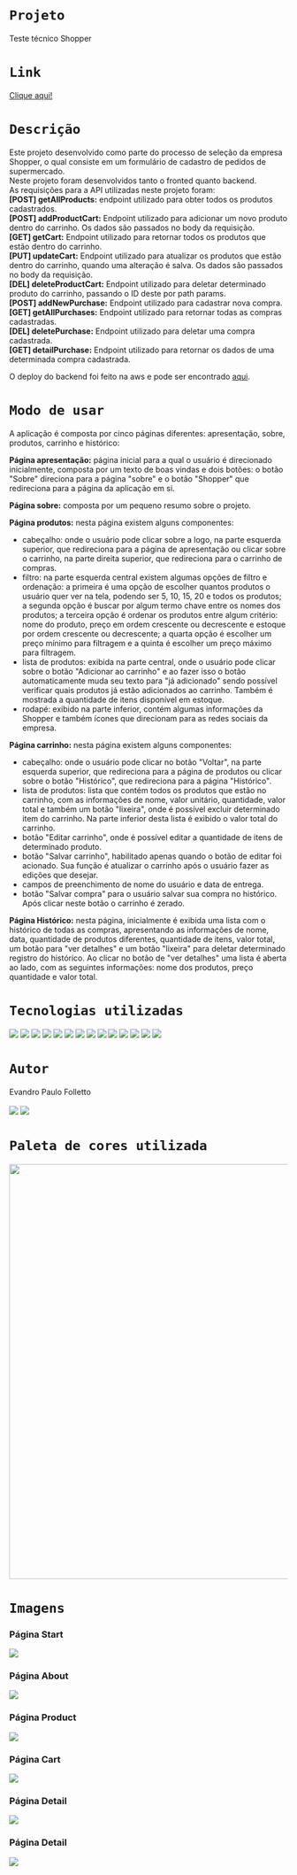 # `Projeto`
Teste técnico Shopper

# `Link`
[Clique aqui!](http://ec2-54-84-62-138.compute-1.amazonaws.com:3000)

# `Descrição`
Este projeto desenvolvido como parte do processo de seleção da empresa Shopper, o qual consiste em um formulário de cadastro de pedidos de supermercado. </br>
Neste projeto foram desenvolvidos tanto o fronted quanto backend. </br>
As requisições para a API utilizadas neste projeto foram: </br>
**[POST] getAllProducts:** endpoint utilizado para obter todos os produtos cadastrados. </br>
**[POST] addProductCart:** Endpoint utilizado para adicionar um novo produto dentro do carrinho. Os dados são passados no body da requisição. </br>
**[GET] getCart:** Endpoint utilizado para retornar todos os produtos que estão dentro do carrinho. </br>
**[PUT] updateCart:** Endpoint utilizado para atualizar os produtos que estão dentro do carrinho, quando uma alteração é salva. Os dados são passados no body da requisição. </br>
**[DEL] deleteProductCart:** Endpoint utilizado para deletar determinado produto do carrinho, passando o ID deste por path params. </br>
**[POST] addNewPurchase:** Endpoint utilizado para cadastrar nova compra. </br>
**[GET] getAllPurchases:** Endpoint utilizado para retornar todas as compras cadastradas. </br>
**[DEL] deletePurchase:** Endpoint utilizado para deletar uma compra cadastrada. </br>
**[GET] detailPurchase:** Endpoint utilizado para retornar os dados de uma determinada compra cadastrada. </br>

O deploy do backend foi feito na aws e pode ser encontrado [aqui](http://ec2-54-84-62-138.compute-1.amazonaws.com:3003). </br>

# `Modo de usar`
A aplicação é composta por cinco páginas diferentes: apresentação, sobre, produtos, carrinho e histórico:

**Página apresentação:** página inicial para a qual o usuário é direcionado inicialmente, composta por um texto de boas vindas e dois botões: o botão "Sobre" direciona para a página "sobre" e o botão "Shopper" que redireciona para a página da aplicação em si.

**Página sobre:** composta por um pequeno resumo sobre o projeto.

**Página produtos:** nesta página existem alguns componentes:
- cabeçalho: onde o usuário pode clicar sobre a logo, na parte esquerda superior, que redireciona para a página de apresentação ou clicar sobre o carrinho, na parte direita superior, que redireciona para o carrinho de compras.
- filtro: na parte esquerda central existem algumas opções de filtro e ordenação: a primeira é uma opção de escolher quantos produtos o usuário quer ver na tela, podendo ser 5, 10, 15, 20 e todos os produtos; a segunda opção é buscar por algum termo chave entre os nomes dos produtos; a terceira opção é ordenar os produtos entre algum critério: nome do produto, preço em ordem crescente ou decrescente e estoque por ordem crescente ou decrescente; a quarta opção é escolher um preço mínimo para filtragem e a quinta é escolher um preço máximo para filtragem. </br>
- lista de produtos: exibida na parte central, onde o usuário pode clicar sobre o botão "Adicionar ao carrinho" e ao fazer isso o botão automaticamente muda seu texto para "já adicionado" sendo possível verificar quais produtos já estão adicionados ao carrinho. Também é mostrada a quantidade de itens disponível em estoque. </br>
- rodapé: exibido na parte inferior, contém algumas informações da Shopper e também ícones que direcionam para as redes sociais da empresa.

**Página carrinho:** nesta página existem alguns componentes: </br>
- cabeçalho: onde o usuário pode clicar no botão "Voltar", na parte esquerda superior, que redireciona para a página de produtos ou clicar sobre o botão "Histórico", que redireciona para a página "Histórico". </br>
- lista de produtos: lista que contém todos os produtos que estão no carrinho, com as informações de nome, valor unitário, quantidade, valor total e também um botão "lixeira", onde é possível excluir determinado item do carrinho. Na parte inferior desta lista é exibido o valor total do carrinho. </br>
- botão "Editar carrinho", onde é possível editar a quantidade de itens de determinado produto. </br>
- botão "Salvar carrinho", habilitado apenas quando o botão de editar foi acionado. Sua função é atualizar o carrinho após o usuário fazer as edições que desejar. </br>
- campos de preenchimento de nome do usuário e data de entrega. </br>
- botão "Salvar compra" para o usuário salvar sua compra no histórico. Após clicar neste botão o carrinho é zerado.

**Página Histórico:** nesta página, inicialmente é exibida uma lista com o histórico de todas as compras, apresentando as informações de nome, data, quantidade de produtos diferentes, quantidade de itens, valor total, um botão para "ver detalhes" e um botão "lixeira" para deletar determinado registro do histórico. Ao clicar no botão de "ver detalhes" uma lista é aberta ao lado, com as seguintes informações: nome dos produtos, preço quantidade e valor total.

# `Tecnologias utilizadas`
<div>
<img src="https://img.shields.io/badge/Visual_Studio_Code-0078D4?style=for-the-badge&logo=visual%20studio%20code&logoColor=white">
<img src="https://img.shields.io/badge/HTML5-E34F26?style=for-the-badge&logo=html5&logoColor=white">
<img src="https://img.shields.io/badge/JavaScript-F7DF1E?style=for-the-badge&logo=javascript&logoColor=black">
<img src="https://img.shields.io/badge/TypeScript-007ACC?style=for-the-badge&logo=typescript&logoColor=white">
<img src="https://img.shields.io/badge/styled--components-DB7093?style=for-the-badge&logo=styled-components&logoColor=white">
<img src="https://img.shields.io/badge/React-20232A?style=for-the-badge&logo=react&logoColor=61DAFB">
<img src="https://img.shields.io/badge/React_Router-CA4245?style=for-the-badge&logo=react-router&logoColor=white">
<img src="https://img.shields.io/badge/Node.js-43853D?style=for-the-badge&logo=node.js&logoColor=white">
<img src="https://img.shields.io/badge/MySQL-00000F?style=for-the-badge&logo=mysql&logoColor=white">
<img src="https://img.shields.io/badge/Express.js-404D59?style=for-the-badge">
<img src="https://img.shields.io/badge/Jest-323330?style=for-the-badge&logo=Jest&logoColor=white">
<img src="https://img.shields.io/badge/GIT-E44C30?style=for-the-badge&logo=git&logoColor=white">
<img src="https://img.shields.io/badge/GitHub-100000?style=for-the-badge&logo=github&logoColor=white">
<img src="https://img.shields.io/badge/Markdown-000000?style=for-the-badge&logo=markdown&logoColor=white">
</div>

# `Autor`
Evandro Paulo Folletto </br>
</br>
<a href="https://www.linkedin.com/in/evandrofolletto/"><img src="https://img.shields.io/badge/LinkedIn-0077B5?style=for-the-badge&logo=linkedin&logoColor=white"></a> 
<a href="https://github.com/epfolletto"><img src="https://img.shields.io/badge/GitHub-100000?style=for-the-badge&logo=github&logoColor=white"></a> 
</br>

# `Paleta de cores utilizada`
<img width="750px" src="./frontend/src/assets/images/color-theme.jpg"/>

# `Imagens`

### Página Start
<img src="./frontend/src/assets/images/readme/start.png"/>

### Página About
<img src="./frontend/src/assets/images/readme/about.png"/>

### Página Product
<img src="./frontend/src/assets/images/readme/products.png"/>

### Página Cart
<img src="./frontend/src/assets/images/readme/cart.png"/>

### Página Detail
<img src="./frontend/src/assets/images/readme/detail1.png"/>

### Página Detail
<img src="./frontend/src/assets/images/readme/detail2.png"/>
